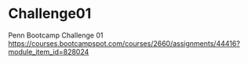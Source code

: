 # Challenge01
Penn Bootcamp Challenge 01 https://courses.bootcampspot.com/courses/2660/assignments/44416?module_item_id=828024
